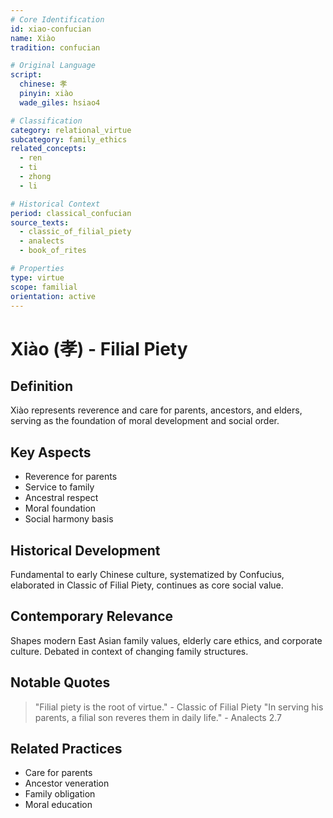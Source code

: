 ```yaml
---
# Core Identification
id: xiao-confucian
name: Xiào
tradition: confucian

# Original Language
script:
  chinese: 孝
  pinyin: xiào
  wade_giles: hsiao4

# Classification
category: relational_virtue
subcategory: family_ethics
related_concepts:
  - ren
  - ti
  - zhong
  - li

# Historical Context
period: classical_confucian
source_texts:
  - classic_of_filial_piety
  - analects
  - book_of_rites

# Properties
type: virtue
scope: familial
orientation: active
---
```


# Xiào (孝) - Filial Piety

## Definition
Xiào represents reverence and care for parents, ancestors, and elders, serving as the foundation of moral development and social order.

## Key Aspects
- Reverence for parents
- Service to family
- Ancestral respect
- Moral foundation
- Social harmony basis

## Historical Development
Fundamental to early Chinese culture, systematized by Confucius, elaborated in Classic of Filial Piety, continues as core social value.

## Contemporary Relevance
Shapes modern East Asian family values, elderly care ethics, and corporate culture. Debated in context of changing family structures.

## Notable Quotes
> "Filial piety is the root of virtue." - Classic of Filial Piety
> "In serving his parents, a filial son reveres them in daily life." - Analects 2.7

## Related Practices
- Care for parents
- Ancestor veneration
- Family obligation
- Moral education